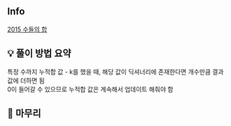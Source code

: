 ## Info
[2015 수들의 합](https://www.acmicpc.net/problem/2015)

## 💡 풀이 방법 요약

특정 수까지 누적합 값 - k를 했을 때, 해당 값이 딕셔너리에 존재한다면 개수만큼 결과값에 더하면 됨  
0이 들어갈 수 있으므로 누적합 값은 계속해서 업데이트 해줘야 함

## 🙂 마무리